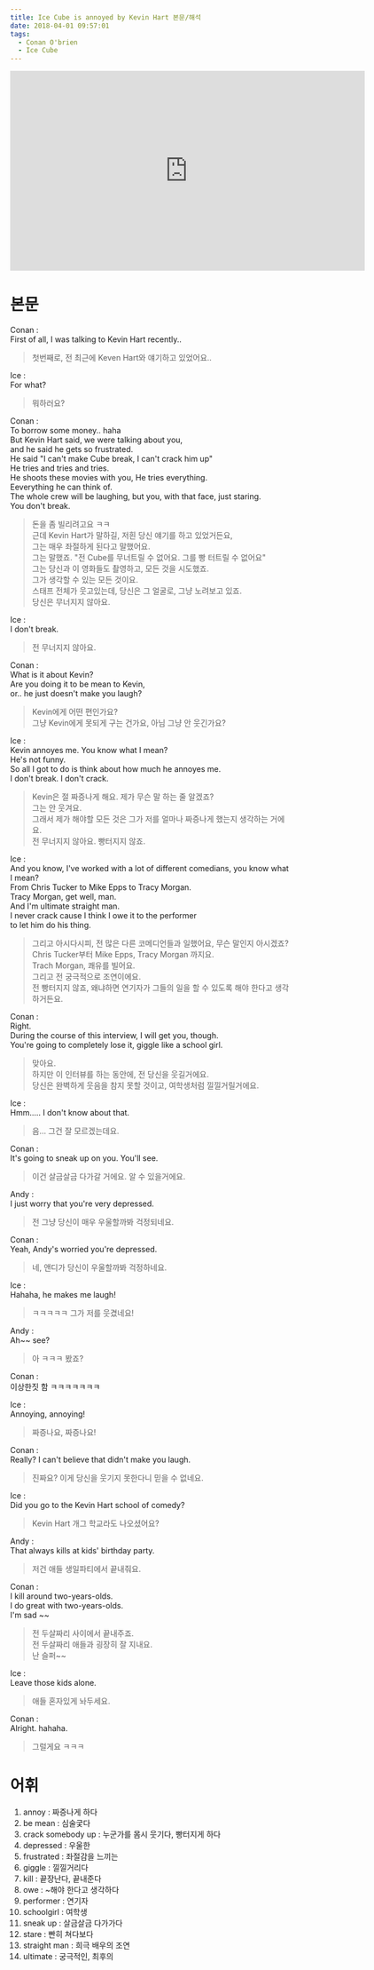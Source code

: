 ```yaml
---
title: Ice Cube is annoyed by Kevin Hart 본문/해석
date: 2018-04-01 09:57:01
tags:
  - Conan O'brien
  - Ice Cube
---
```


<iframe width="640" height="360" src="https://www.youtube.com/embed/9huSsQ1kD1g" frameborder="0" allow="autoplay; encrypted-media" allowfullscreen></iframe>

# 본문
Conan :  
First of all, I was talking to Kevin Hart recently..   
> 첫번째로, 전 최근에 Keven Hart와 얘기하고 있었어요..  

Ice :  
For what?  
> 뭐하러요?  

Conan :  
To borrow some money.. haha  
But Kevin Hart said, we were talking about you,  
and he said he gets so frustrated.  
He said "I can't make Cube break, I can't crack him up"  
He tries and tries and tries.  
He shoots these movies with you, He tries everything.  
Eeverything he can think of.  
The whole crew will be laughing, but you, with that face, just staring.  
You don't break.  
> 돈을 좀 빌리려고요 ㅋㅋ  
근데 Kevin Hart가 말하길, 저흰 당신 얘기를 하고 있었거든요,  
그는 매우 좌절하게 된다고 말했어요.  
그는 말했죠. "전 Cube를 무너트릴 수 없어요. 그를 빵 터트릴 수 없어요"  
그는 당신과 이 영화들도 촬영하고, 모든 것을 시도했죠.  
그가 생각할 수 있는 모든 것이요.  
스태프 전체가 웃고있는데, 당신은 그 얼굴로, 그냥 노려보고 있죠.  
당신은 무너지지 않아요.  

Ice :  
I don't break.  
> 전 무너지지 않아요.  

Conan :  
What is it about Kevin?  
Are you doing it to be mean to Kevin,  
or.. he just doesn't make you laugh?  
> Kevin에게 어떤 편인가요?  
그냥 Kevin에게 못되게 구는 건가요, 아님 그냥 안 웃긴가요?  

Ice :  
Kevin annoyes me. You know what I mean?  
He's not funny.  
So all I got to do is think about how much he annoyes me.  
I don't break. I don't crack.  
> Kevin은 절 짜증나게 해요. 제가 무슨 말 하는 줄 알겠죠?  
그는 안 웃겨요.  
그래서 제가 해야할 모든 것은 그가 저를 얼마나 짜증나게 했는지 생각하는 거에요.  
전 무너지지 않아요. 빵터지지 않죠.  

Ice :  
And you know, I've worked with a lot of different comedians, you know what I mean?  
From Chris Tucker to Mike Epps to Tracy Morgan.  
Tracy Morgan, get well, man.  
And I'm ultimate straight man.  
I never crack cause I think I owe it to the performer  
to let him do his thing.  
> 그리고 아시다시피, 전 많은 다른 코메디언들과 일했어요, 무슨 말인지 아시겠죠?  
Chris Tucker부터 Mike Epps, Tracy Morgan 까지요.  
Trach Morgan, 쾌유를 빌어요.  
그리고 전 궁극적으로 조연이에요.  
전 빵터지지 않죠, 왜냐하면 연기자가 그들의 일을 할 수 있도록 해야 한다고 생각하거든요.  

Conan :  
Right.  
During the course of this interview, I will get you, though.  
You're going to completely lose it, giggle like a school girl.  
> 맞아요.  
하지만 이 인터뷰를 하는 동안에, 전 당신을 웃길거에요.  
당신은 완벽하게 웃음을 참지 못할 것이고, 여학생처럼 낄낄거릴거에요.  

Ice :  
Hmm..... I don't know about that.  
> 음... 그건 잘 모르겠는데요.  

Conan :  
It's going to sneak up on you. You'll see.  
> 이건 살금살금 다가갈 거에요. 알 수 있을거에요.  

Andy :  
I just worry that you're very depressed.  
> 전 그냥 당신이 매우 우울할까봐 걱정되네요.  

Conan :  
Yeah, Andy's worried you're depressed.  
> 네, 앤디가 당신이 우울할까봐 걱정하네요.  

Ice :  
Hahaha, he makes me laugh!  
> ㅋㅋㅋㅋㅋ 그가 저를 웃겼네요!   

Andy :  
Ah~~ see?  
> 아 ㅋㅋㅋ 봤죠?  

Conan :  
이상한짓 함 ㅋㅋㅋㅋㅋㅋㅋ  

Ice :  
Annoying, annoying!  
> 짜증나요, 짜증나요!  

Conan :  
Really? I can't believe that didn't make you laugh.  
> 진짜요? 이게 당신을 웃기지 못한다니 믿을 수 없네요.  

Ice :  
Did you go to the Kevin Hart school of comedy?  
> Kevin Hart 개그 학교라도 나오셨어요?  

Andy :  
That always kills at kids' birthday party.  
> 저건 애들 생일파티에서 끝내줘요.  

Conan :  
I kill around two-years-olds.  
I do great with two-years-olds.  
I'm sad ~~  
> 전 두살짜리 사이에서 끝내주죠.  
전 두살짜리 애들과 굉장히 잘 지내요.  
난 슬퍼~~  

Ice :  
Leave those kids alone.  
> 애들 혼자있게 놔두세요.  

Conan :  
Alright. hahaha.  
> 그럴게요 ㅋㅋㅋ

# 어휘
1. annoy : 짜증나게 하다
1. be mean : 심술궃다
1. crack somebody up : 누군가를 몸시 웃기다, 빵터지게 하다
1. depressed : 우울한
1. frustrated : 좌절감을 느끼는
1. giggle : 낄낄거리다
1. kill : 끝장난다, 끝내준다
1. owe : ~해야 한다고 생각하다  
1. performer : 연기자
1. schoolgirl : 여학생
1. sneak up : 살금살금 다가가다
1. stare : 빤히 쳐다보다
1. straight man : 희극 배우의 조연
1. ultimate : 궁극적인, 최후의

<!-- more -->

